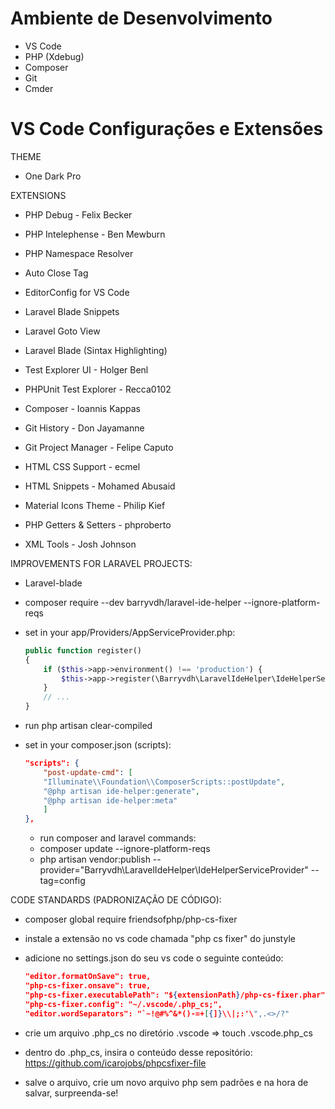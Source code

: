 # Ambiente de Desenvolvimento

- VS Code
- PHP (Xdebug)
- Composer
- Git
- Cmder

# VS Code Configurações e Extensões

THEME
 - One Dark Pro
 
EXTENSIONS
 - PHP Debug - Felix Becker
 - PHP Intelephense - Ben Mewburn
 - PHP Namespace Resolver

 - Auto Close Tag
 - EditorConfig for VS Code
 - Laravel Blade Snippets
 - Laravel Goto View
 - Laravel Blade (Sintax Highlighting)

 - Test Explorer UI - Holger Benl
 - PHPUnit Test Explorer - Recca0102
 - Composer - Ioannis Kappas
 - Git History - Don Jayamanne
 - Git Project Manager - Felipe Caputo
 - HTML CSS Support - ecmel
 - HTML Snippets - Mohamed Abusaid
 - Material Icons Theme - Philip Kief
 - PHP Getters & Setters - phproberto
 - XML Tools - Josh Johnson
 
IMPROVEMENTS FOR LARAVEL PROJECTS:
 - Laravel-blade
 - composer require --dev barryvdh/laravel-ide-helper --ignore-platform-reqs
 - set in your app/Providers/AppServiceProvider.php:

	```php
	public function register()
	{
		if ($this->app->environment() !== 'production') {
			$this->app->register(\Barryvdh\LaravelIdeHelper\IdeHelperServiceProvider::class);
		}
		// ...
	}
	```

 - run php artisan clear-compiled
 - set in your composer.json (scripts):
    
	```json
	"scripts": {
	    "post-update-cmd": [
		"Illuminate\\Foundation\\ComposerScripts::postUpdate",
		"@php artisan ide-helper:generate",
		"@php artisan ide-helper:meta"
	    ]
	},
	```
   
   - run composer and laravel commands:
    - composer update --ignore-platform-reqs
    - php artisan vendor:publish --provider="Barryvdh\LaravelIdeHelper\IdeHelperServiceProvider" --tag=config
    
CODE STANDARDS (PADRONIZAÇÃO DE CÓDIGO):
 - composer global require friendsofphp/php-cs-fixer
 - instale a extensão no vs code chamada "php cs fixer" do junstyle
 
 - adicione no settings.json do seu vs code o seguinte conteúdo:
   ```json
   "editor.formatOnSave": true,
   "php-cs-fixer.onsave": true,
   "php-cs-fixer.executablePath": "${extensionPath}/php-cs-fixer.phar",
   "php-cs-fixer.config": "~/.vscode/.php_cs;",
   "editor.wordSeparators": "`~!@#%^&*()-=+[{]}\\|;:'\",.<>/?"
   ```
 
 - crie um arquivo .php_cs no diretório .vscode => touch .vscode\.php_cs
 - dentro do .php_cs, insira o conteúdo desse repositório: https://github.com/icarojobs/phpcsfixer-file
 - salve o arquivo, crie um novo arquivo php sem padrões e na hora de salvar, surpreenda-se!
